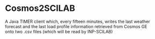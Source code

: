 # Cosmos2SCILAB
A Java TIMER client which, every fifteen minutes, writes the last weather forecast and the last load profile information retrieved from Cosmos GE onto two .csv files (which will be read by INP-SCILAB)
